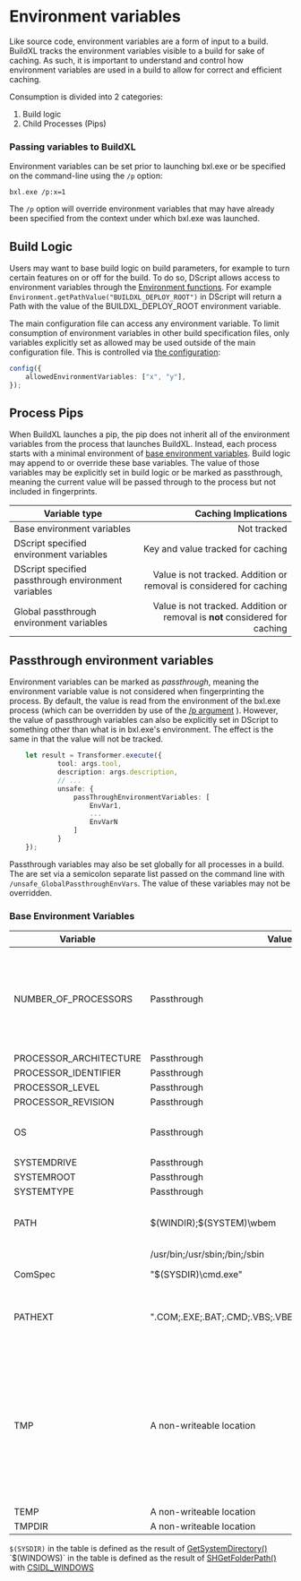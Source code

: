 # Environment variables
Like source code, environment variables are a form of input to a build. BuildXL tracks the environment variables visible to a build for sake of caching. As such, it is important to understand and control how environment variables are used in a build to allow for correct and efficient caching.

Consumption is divided into 2 categories:
1. Build logic
1. Child Processes (Pips)


### Passing variables to BuildXL
Environment variables can be set prior to launching bxl.exe or be specified on the command-line using the `/p` option:

`bxl.exe /p:x=1`

The `/p` option will override environment variables that may have already been specified from the context under which bxl.exe was launched.

## Build Logic
Users may want to base build logic on build parameters, for example to turn certain features on or off for the build. To do so, DScript allows access to environment variables through the [Environment functions](../../../Public/Sdk/Public/Prelude/Prelude.Environment.dsc). For example `Environment.getPathValue("BUILDXL_DEPLOY_ROOT")` in DScript will return a Path with the value of the BUILDXL_DEPLOY_ROOT environment variable. 

The main configuration file can access any environment variable. To limit consumption of environment variables in other build specification files, only variables explicitly set as allowed may be used outside of the main configuration file. This is controlled via [the configuration](..\..\..\Public\Sdk\Public\Prelude\Prelude.Configuration.dsc):

```ts
config({
    allowedEnvironmentVariables: ["x", "y"],
});
```

## Process Pips
When BuildXL launches a pip, the pip does not inherit all of the environment variables from the process that launches BuildXL. Instead, each process starts with a minimal environment of [base environment variables](#base-environment-variables). Build logic may append to or override these base variables. The value of those variables may be explicitly set in build logic or be marked as passthrough, meaning the current value will be passed through to the process but not included in fingerprints.

| Variable type | Caching Implications|  
|-----------|-----------:|  
| Base environment variables | Not tracked |
| DScript specified environment variables | Key and value tracked for caching | 
| DScript specified passthrough environment variables | Value is not tracked. Addition or removal is considered for caching |
| Global passthrough environment variables | Value is not tracked. Addition or removal is **not** considered for caching | 


## Passthrough environment variables
Environment variables can be marked as _passthrough_, meaning the environment variable value is not considered when fingerprinting the process. By default, the value is read from the environment of the bxl.exe process (which can be overridden by use of the [/p argument](#passing-variables-to-buildxl) ). However, the value of passthrough variables can also be explicitly set in DScript to something other than what is in bxl.exe's environment. The effect is the same in that the value will not be tracked.

```ts
    let result = Transformer.execute({
            tool: args.tool,
            description: args.description,
            // ...
            unsafe: {
                passThroughEnvironmentVariables: [
                    EnvVar1,
                    ...
                    EnvVarN
                ]
            }
    });
```

Passthrough variables may also be set globally for all processes in a build. The are set via a semicolon separate list passed on the command line with `/unsafe_GlobalPassthroughEnvVars`. The value of these variables may not be overridden.


### Base Environment Variables
| Variable | Value | OS | Note |
|--|--|--|--|
| NUMBER_OF_PROCESSORS | Passthrough | All | This allows the tool to parallelize as needed. BuildXL reserves the right in the future to tweak this number on the fly to maximize resource utilization on the machine. |
| PROCESSOR_ARCHITECTURE | Passthrough | All |
| PROCESSOR_IDENTIFIER | Passthrough | All |
| PROCESSOR_LEVEL | Passthrough | All|
| PROCESSOR_REVISION | Passthrough | All |
| OS| Passthrough | All |On supported Windows os's this is practically always `Windows_NT`
| SYSTEMDRIVE | Passthrough | All |
| SYSTEMROOT |Passthrough | All |
| SYSTEMTYPE |Passthrough | All |
| PATH | \$(WINDIR);$(SYSTEM)\wbem | Windows |  This is the minimal set of OS paths that tools typically need to function. | 
|  | /usr/bin;/usr/sbin;/bin;/sbin | Linux |   | 
| ComSpec |  "$(SYSDIR)\cmd.exe" | Windows | This is the standard shell for the tool |
| PATHEXT | ".COM;.EXE;.BAT;.CMD;.VBS;.VBE;.JS;.JSE;.WSF;.WSH;.MSC" | Windows | This is the standard search path when in a shell you write `x`, it wills search for `x.com`, `x.exe` etc.
| TMP | A non-writeable location | All | By default TMP and TEMP are set to a value that tools can't write to. When you create a pip via `Transformer.execute` you can specify that a tool needs a temporary folder and then this will be set to a tool-specific folder where it is allowed to read and write |
| TEMP | A non-writeable location | All | See TMP |
| TMPDIR | A non-writeable location | Linux | See TMP
                          
`$(SYSDIR)` in the table is defined as the result of [GetSystemDirectory()](https://msdn.microsoft.com/en-us/library/windows/desktop/ms724373(v=vs.85).aspx) 
`$(WINDOWS)` in the table is defined as the result of [SHGetFolderPath()](https://msdn.microsoft.com/en-us/library/windows/desktop/bb762181(v=vs.85).aspx) with [CSIDL_WINDOWS](https://msdn.microsoft.com/en-us/library/windows/desktop/bb762494(v=vs.85).aspx)

